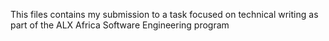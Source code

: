 This files contains my submission to a task focused on technical writing as part of the ALX Africa Software Engineering program

